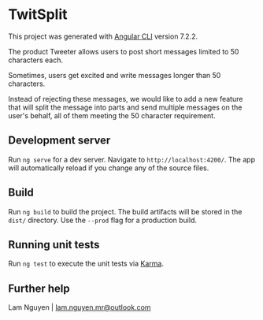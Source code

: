 # TwitSplit

This project was generated with [Angular CLI](https://github.com/angular/angular-cli) version 7.2.2.

The product Tweeter allows users to post short messages limited to 50 characters each. 
 
Sometimes, users get excited and write messages longer than 50 characters. 
 
Instead of rejecting these messages, we would like to add a new feature that will split the message into parts and send multiple messages on the user's behalf, all of them meeting the 50 character requirement.

## Development server

Run `ng serve` for a dev server. Navigate to `http://localhost:4200/`. The app will automatically reload if you change any of the source files.

## Build

Run `ng build` to build the project. The build artifacts will be stored in the `dist/` directory. Use the `--prod` flag for a production build.

## Running unit tests

Run `ng test` to execute the unit tests via [Karma](https://karma-runner.github.io).


## Further help

Lam Nguyen | lam.nguyen.mr@outlook.com